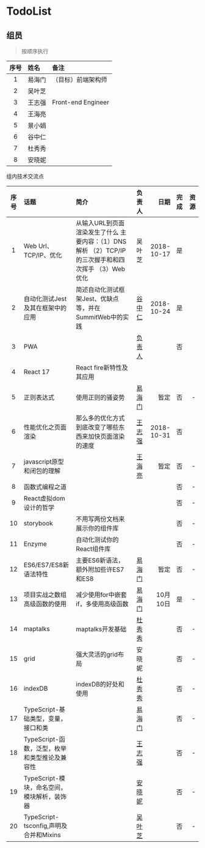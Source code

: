 # TodoList

## 组员

> 按顺序执行

|序号|姓名|备注|
|:--:|:--|:--|
|1|易海门|（目标）前端架构师|
|2|吴叶芝||
|3|王志强|Front-end Engineer|
|4|王海亮||
|5|景小娟||
|6|谷中仁||
|7|杜秀秀||
|8|安晓妮||

组内技术交流点

|序号|话题|简介|负责人|日期|完成|资源|
|:--:|:--|:--|:--:|--:|:--|--:|
|1|Web Url、TCP/IP、优化|从输入URL到页面渲染发生了什么  主要内容：（1）DNS解析 （2）TCP/IP的三次握手和和四次挥手 （3）Web优化 |吴叶芝|2018-10-17|是||
|2|自动化测试Jest及其在框架中的应用|简述自动化测试框架Jest、优缺点等，并在SummitWeb中的实践|[谷中仁](https://github.com/guzhongren)|2018-10-24|是||
|3|PWA||[负责人]()||否||
|4|React 17|React fire新特性及其应用|||||
|5|正则表达式|使用正则的骚姿势|[易海门](https://github.com/haihaio)|暂定|否|-|
|6|性能优化之页面渲染|那么多的优化方式到底改变了哪些东西来加快页面渲染的速度| [王志强](https://github.com/MisterAlexHunt) |2018-10-31| 否 ||
|7|javascript原型和闭包的理解||[王海亮](https://github.com/mozi01)|暂定|否|-|
|8|函数式编程之道||||否|-|
|9|React虚拟dom设计的哲学||||否|-|
|10|storybook|不用写两份文档来展示你的组件库|||否|-|
|11|Enzyme|自动化测试你的React组件库|||否|-|
|12|ES6/ES7/ES8新语法特性|主要ES6新语法，额外附加些许ES7和ES8|[易海门](https://github.com/haihaio)|暂定|否|-|
|13|项目实战之数组高级函数的使用|减少使用for中嵌套if，多使用高级函数|[易海门](https://github.com/haihaio)|10月10日|是|-|
|14|maptalks|maptalks开发基础|[杜秀秀](https://github.com/dxiuxiu)||否|-|
|15|grid|强大灵活的grid布局|安晓妮||否|-|
|16|indexDB|indexDB的好处和使用|[杜秀秀](https://github.com/dxiuxiu)||否|-|
|17|TypeScript-基础类型，变量，接口和类||[易海门](https://github.com/xxx)||否|-|
|18|TypeScript-函数，泛型，枚举和类型推论及兼容性||[王志强](https://github.com/xxx)||否|-|
|19|TypeScript-模块，命名空间，模块解析，装饰器||[安晓妮](https://github.com/xxx)||否|-|
|20|TypeScript-tsconfig,声明及合并和Mixins||[吴叶芝](https://github.com/wuyezhi0613)||否|-|
